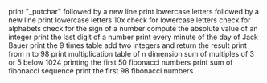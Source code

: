 print "_putchar" followed by a new line
print lowercase letters followed by a new line
print lowercase letters 10x
check for lowercase letters
check for alphabets
check for the sign of a number
compute the absolute value of an integer
print the last digit of a number
print every minute of the day of Jack Bauer
print the 9 times table
add two integers and return the result
print from n to 98
print multiplication table of n dimension
sum of multiples of 3 or 5 below 1024
printing the first 50 fibonacci numbers
print sum of fibonacci sequence
print the first 98 fibonacci numbers
